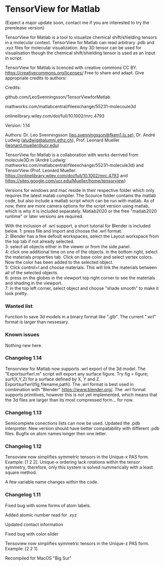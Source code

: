 # TensorView for Matlab
(Expect a major update soon, contact me if you are interested to try the prerelease version)

TensorView for Matlab is a tool to visualize chemical shift/shielding tensors in a molecular context. TensorView for Matlab can read arbitrary .pdb and .xyz files for molecular visualization. Any 3D tensor can be used for visualisation though the chemical shift/shielding tensor is used as an input in script.  
   
   TensorView for Matlab is licenced with creative commons CC BY. https://creativecommons.org/licenses/
Free to share and adapt. Give appropriate credits to authors:

Credits:

github.com/LeoSvenningsson/TensorViewforMatlab

mathworks.com/matlabcentral/fileexchange/55231-molecoule3d

onlinelibrary.wiley.com/doi/full/10.1002/mrc.4793

   Version: 1.14

Authors: 
Dr. Leo Svenningsson (leo.svenningsson@fkem1.lu.se), 
Dr. André Ludwig (aludwig@alumni.ethz.ch),
Prof. Leonard Mueller (leonard.mueller@ucr.edu)

   TensorView for Matlab is a collaboration with works derrived from molecule3D.m (André Ludwig: mathworks.com/matlabcentral/fileexchange/55231-molecule3d) and TensorView (Prof. Leonard Mueller: https://onlinelibrary.wiley.com/doi/full/10.1002/mrc.4793 and https://sites.google.com/ucr.edu/Mueller/home/tensorview)


Versions for windows and mac reside in their respective folder which only requires the latest matab compiler. The Scource folder contains the matlab code, but also include a matlab script which can be run with matlab. As of now, there are more camera options for the script version using matlab, which is why it is included separately. Matlab2020 or the free "matlab2020 runtime" or later versions are required.

With the inclusion of .wrl support, a short tutorial for Blender is included below. 
1: press file and import and choose the .wrl format.<br/>
2: Blender has a few defoult workspaces, select the Layout workspace from the top tab if not already selected.<br/>
3: select all objects either in the viewer or from the side panel.<br/>
4: click one additional time on one of the objects. in the bottom right, select the materials properties tab. Click on base color and select vertex colors. Now the color has been added to the selected object. <br/>
5: Click control+l and choose materials. This will link the materials between all of the selected objects.<br/>
6: press on the globes in the viewport top right corner to see the materials and shading in the viewport.<br/>
7: in the top left corner, select object and choose "shade smooth" to make it look pretty. <br/>

### Wanted list
Function to save 3d models in a binary format like ".glb". The current ".wrl" format is larger than nessesary.

### Known issues
Nothing new here.

### Changelog 1.14
Tensorview for Matlab now supports .wrl export of the 3d model. The "Exportsurfwrl.m" script will export any surface figure. Try fig = figure; surf(X,Y,Z) for a surface defined by X, Y and Z.  Exportsurfwrl(fig,filename,path). The .wrl format is best used in combination with "Blender" https://www.blender.org/. The .wrl format supports primitives, however this is not yet implemented, which means that the 3d files are larger than its most compressed form... for now.

### Changelog 1.13
Semicomplete conections lists can now be used.
Updated the .pdb interpreter. New version should have better compatability with different .pdb files.
Bugfix on atom names longer then one letter.

### Changelog 1.12

Tensoview now simplifies symmetric tensors in the Unique-x PAS form. Example: [1 2 2]. 
Unique-x ordering lack rotations within the tensor symmetry, therefore, only this system is solved nummerically with a least square method.

A few variable name changes within the code.

### Changelog 1.11
Fixed bug with some forms of atom labels. 

Added atomic number read for .xyz

Updated contact information

Fixed bug with color slider

Tensoview now simplifies symmetric tensors in the Unique-z PAS form. Example: [2 2 1]. 

Recompiled for MacOS "Big Sur"
